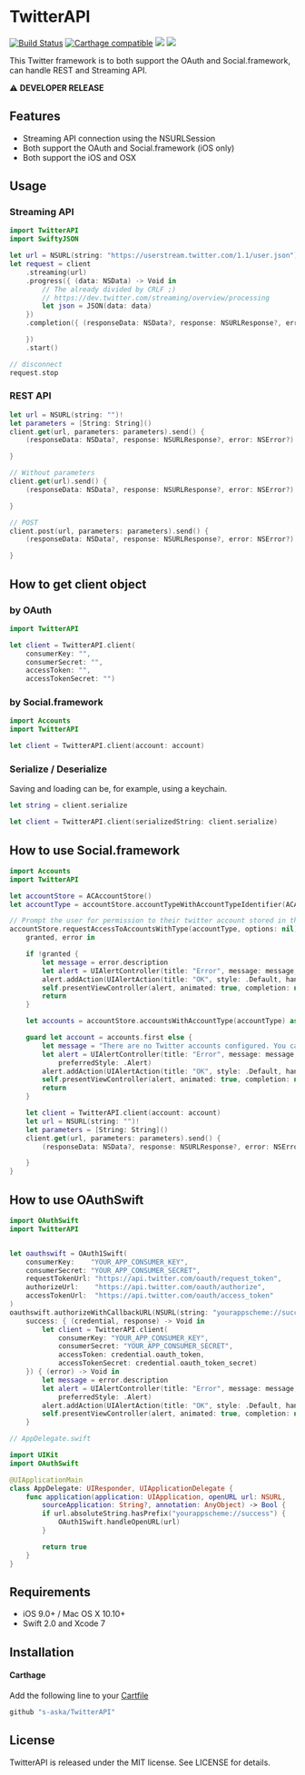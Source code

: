 # TwitterAPI

[![Build Status](https://www.bitrise.io/app/b4ece76000399048.svg?token=3fi0raeSSGrPVhXLDXNk2w&branch=master)](https://www.bitrise.io/app/b4ece76000399048)
[![Carthage compatible](https://img.shields.io/badge/Carthage-compatible-4BC51D.svg?style=flat)](https://github.com/Carthage/Carthage)
[![](http://img.shields.io/badge/iOS-9.0%2B-brightgreen.svg?style=flat)]()
[![](http://img.shields.io/badge/OS%20X-10.10%2B-brightgreen.svg?style=flat)]()

This Twitter framework is to both support the OAuth and Social.framework, can handle REST and Streaming API.

:warning: **DEVELOPER RELEASE**

## Features

- Streaming API connection using the NSURLSession
- Both support the OAuth and Social.framework (iOS only)
- Both support the iOS and OSX


## Usage


### Streaming API

```swift
import TwitterAPI
import SwiftyJSON

let url = NSURL(string: "https://userstream.twitter.com/1.1/user.json")!
let request = client
    .streaming(url)
    .progress({ (data: NSData) -> Void in
        // The already divided by CRLF ;)
        // https://dev.twitter.com/streaming/overview/processing
        let json = JSON(data: data)
    })
    .completion({ (responseData: NSData?, response: NSURLResponse?, error: NSError?) -> Void in

    })
    .start()

// disconnect
request.stop
```

### REST API

```swift
let url = NSURL(string: "")!
let parameters = [String: String]()
client.get(url, parameters: parameters).send() {
    (responseData: NSData?, response: NSURLResponse?, error: NSError?) -> Void in

}

// Without parameters
client.get(url).send() {
    (responseData: NSData?, response: NSURLResponse?, error: NSError?) -> Void in

}

// POST
client.post(url, parameters: parameters).send() {
    (responseData: NSData?, response: NSURLResponse?, error: NSError?) -> Void in

}
```


## How to get client object

### by OAuth

```swift
import TwitterAPI

let client = TwitterAPI.client(
    consumerKey: "",
    consumerSecret: "",
    accessToken: "",
    accessTokenSecret: "")
```

### by Social.framework

```swift
import Accounts
import TwitterAPI

let client = TwitterAPI.client(account: account)
```

### Serialize / Deserialize

Saving and loading can be, for example, using a keychain.

```swift
let string = client.serialize

let client = TwitterAPI.client(serializedString: client.serialize)
```


## How to use Social.framework

```swift
import Accounts
import TwitterAPI

let accountStore = ACAccountStore()
let accountType = accountStore.accountTypeWithAccountTypeIdentifier(ACAccountTypeIdentifierTwitter)

// Prompt the user for permission to their twitter account stored in the phone's settings
accountStore.requestAccessToAccountsWithType(accountType, options: nil) {
    granted, error in

    if !granted {
        let message = error.description
        let alert = UIAlertController(title: "Error", message: message, preferredStyle: .Alert)
        alert.addAction(UIAlertAction(title: "OK", style: .Default, handler: nil))
        self.presentViewController(alert, animated: true, completion: nil)
        return
    }

    let accounts = accountStore.accountsWithAccountType(accountType) as! [ACAccount]

    guard let account = accounts.first else {
        let message = "There are no Twitter accounts configured. You can add or create a Twitter account in Settings."
        let alert = UIAlertController(title: "Error", message: message,
            preferredStyle: .Alert)
        alert.addAction(UIAlertAction(title: "OK", style: .Default, handler: nil))
        self.presentViewController(alert, animated: true, completion: nil)
        return
    }

    let client = TwitterAPI.client(account: account)
    let url = NSURL(string: "")!
    let parameters = [String: String]()
    client.get(url, parameters: parameters).send() {
        (responseData: NSData?, response: NSURLResponse?, error: NSError?) -> Void in

    }
}
```


## How to use OAuthSwift

```swift
import OAuthSwift
import TwitterAPI


let oauthswift = OAuth1Swift(
    consumerKey:    "YOUR_APP_CONSUMER_KEY",
    consumerSecret: "YOUR_APP_CONSUMER_SECRET",
    requestTokenUrl: "https://api.twitter.com/oauth/request_token",
    authorizeUrl:    "https://api.twitter.com/oauth/authorize",
    accessTokenUrl:  "https://api.twitter.com/oauth/access_token"
)
oauthswift.authorizeWithCallbackURL(NSURL(string: "yourappscheme://success")!,
    success: { (credential, response) -> Void in
        let client = TwitterAPI.client(
            consumerKey: "YOUR_APP_CONSUMER_KEY",
            consumerSecret: "YOUR_APP_CONSUMER_SECRET",
            accessToken: credential.oauth_token,
            accessTokenSecret: credential.oauth_token_secret)
    }) { (error) -> Void in
        let message = error.description
        let alert = UIAlertController(title: "Error", message: message,
            preferredStyle: .Alert)
        alert.addAction(UIAlertAction(title: "OK", style: .Default, handler: nil))
        self.presentViewController(alert, animated: true, completion: nil)
    }

// AppDelegate.swift

import UIKit
import OAuthSwift

@UIApplicationMain
class AppDelegate: UIResponder, UIApplicationDelegate {
    func application(application: UIApplication, openURL url: NSURL,
        sourceApplication: String?, annotation: AnyObject) -> Bool {
        if url.absoluteString.hasPrefix("yourappscheme://success") {
            OAuth1Swift.handleOpenURL(url)
        }

        return true
    }
}
```


## Requirements

- iOS 9.0+ / Mac OS X 10.10+
- Swift 2.0 and Xcode 7


## Installation

#### Carthage

Add the following line to your [Cartfile](https://github.com/carthage/carthage)

```swift
github "s-aska/TwitterAPI"
```

## License

TwitterAPI is released under the MIT license. See LICENSE for details.
